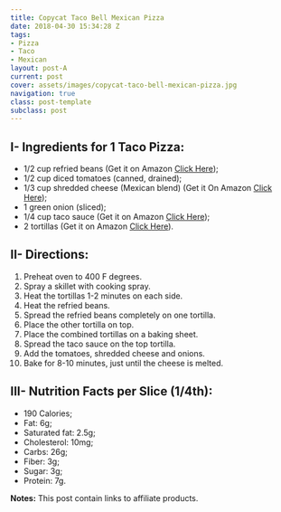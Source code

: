 ```yaml
---
title: Copycat Taco Bell Mexican Pizza
date: 2018-04-30 15:34:28 Z
tags:
- Pizza
- Taco
- Mexican
layout: post-A
current: post
cover: assets/images/copycat-taco-bell-mexican-pizza.jpg
navigation: true
class: post-template
subclass: post
---
```


## I- Ingredients for 1 Taco Pizza:

* 1/2 cup refried beans (Get it on Amazon <a href="https://amzn.to/2OvLMoR">Click Here</a>);
* 1/2 cup diced tomatoes (canned, drained);
* 1/3 cup shredded cheese (Mexican blend) (Get it On Amazon <a href="https://amzn.to/36fGJBF">Click Here</a>);
* 1 green onion (sliced);
* 1/4 cup taco sauce (Get it on Amazon <a href="https://amzn.to/2QB57WP">Click Here</a>);
* 2 tortillas (Get it on Amazon <a href="https://amzn.to/2xgfB5X">Click Here</a>).

## II- Directions:

1. Preheat oven to 400 F degrees.
1. Spray a skillet with cooking spray.
1. Heat the tortillas 1-2 minutes on each side.
1. Heat the refried beans.
1. Spread the refried beans completely on one tortilla.
1. Place the other tortilla on top.
1. Place the combined tortillas on a baking sheet.
1. Spread the taco sauce on the top tortilla.
1. Add the tomatoes, shredded cheese and onions.
1. Bake for 8-10 minutes, just until the cheese is melted.

## III- Nutrition Facts per Slice (1/4th):

* 190 Calories;
* Fat: 6g;
* Saturated fat: 2.5g;
* Cholesterol: 10mg;
* Carbs: 26g;
* Fiber: 3g;
* Sugar: 3g;
* Protein: 7g.

**Notes:** This post contain links to affiliate products.